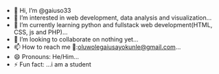 - 👋 Hi, I’m @gaiuso33
- 👀 I’m interested in web development, data analysis and visualization...
- 🌱 I’m currently learning python and fullstack web development(HTML, CSS, js and PHP)...
- 💞️ I’m looking to collaborate on nothing yet...
- 📫 How to reach me 📧:oluwolegaiusayokunle@gmail.com...
- 😄 Pronouns: He/Him...
- ⚡ Fun fact: ...i am a student

<!---
gaiuso33/gaiuso33 is a ✨ special ✨ repository because its `README.md` (this file) appears on your GitHub profile.
You can click the Preview link to take a look at your changes.
--->
